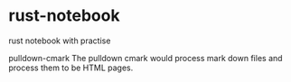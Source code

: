 # rust-notebook
rust notebook with practise

pulldown-cmark
The pulldown cmark would process mark down files and process them to be HTML pages. 
